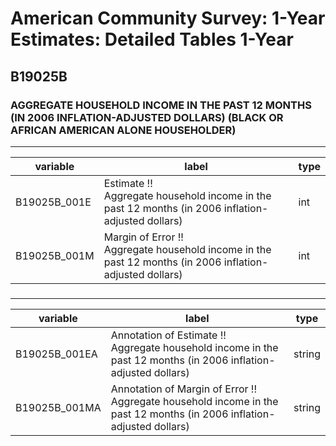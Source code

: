 # American Community Survey: 1-Year Estimates: Detailed Tables 1-Year

## B19025B

### AGGREGATE HOUSEHOLD INCOME IN THE PAST 12 MONTHS (IN 2006 INFLATION-ADJUSTED DOLLARS) (BLACK OR AFRICAN AMERICAN ALONE HOUSEHOLDER)

___

| variable | label | type |
| ----- | ----- | ----- |
| B19025B_001E | Estimate !!<br>Aggregate household income in the past 12 months (in 2006 inflation-adjusted dollars) | int |
| B19025B_001M | Margin of Error !!<br>Aggregate household income in the past 12 months (in 2006 inflation-adjusted dollars) | int |
### 

___

| variable | label | type |
| ----- | ----- | ----- |
| B19025B_001EA | Annotation of Estimate !!<br>Aggregate household income in the past 12 months (in 2006 inflation-adjusted dollars) | string |
| B19025B_001MA | Annotation of Margin of Error !!<br>Aggregate household income in the past 12 months (in 2006 inflation-adjusted dollars) | string |

